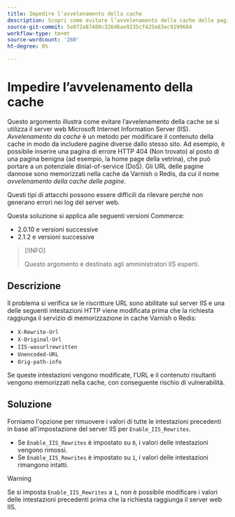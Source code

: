 ```yaml
---
title: Impedire l’avvelenamento della cache
description: Scopri come evitare l’avvelenamento della cache delle pagine per la tua vetrina Commerce.
source-git-commit: 5e072a87480c326d6ae9235cf425e63ec9199684
workflow-type: tm+mt
source-wordcount: '260'
ht-degree: 0%

---
```



# Impedire l’avvelenamento della cache

Questo argomento illustra come evitare l’avvelenamento della cache se si utilizza il server web Microsoft Internet Information Server (IIS). _Avvelenamento da cache_ è un metodo per modificare il contenuto della cache in modo da includere pagine diverse dallo stesso sito. Ad esempio, è possibile inserire una pagina di errore HTTP 404 (Non trovato) al posto di una pagina benigna (ad esempio, la home page della vetrina), che può portare a un potenziale dinial-of-service (DoS). Gli URL delle pagine dannose sono memorizzati nella cache da Varnish o Redis, da cui il nome _avvelenamento della cache delle pagine_.

Questi tipi di attacchi possono essere difficili da rilevare perché non generano errori nei log del server web.

Questa soluzione si applica alle seguenti versioni Commerce:

- 2.0.10 e versioni successive
- 2.1.2 e versioni successive

>[!INFO]
>
>Questo argomento è destinato agli amministratori IIS esperti.

## Descrizione

Il problema si verifica se le riscritture URL sono abilitate sul server IIS e una delle seguenti intestazioni HTTP viene modificata prima che la richiesta raggiunga il servizio di memorizzazione in cache Varnish o Redis:

- `X-Rewrite-Url`
- `X-Original-Url`
- `IIS-wasurlrewritten`
- `Unencoded-URL`
- `Orig-path-info`

Se queste intestazioni vengono modificate, l’URL e il contenuto risultanti vengono memorizzati nella cache, con conseguente rischio di vulnerabilità.

## Soluzione

Forniamo l&#39;opzione per rimuovere i valori di tutte le intestazioni precedenti in base all&#39;impostazione del server IIS per `Enable_IIS_Rewrites`.

- Se `Enable_IIS_Rewrites` è impostato su `0`, i valori delle intestazioni vengono rimossi.
- Se `Enable_IIS_Rewrites` è impostato su `1`, i valori delle intestazioni rimangono intatti.

>[!WARNING]
>
>Se si imposta `Enable_IIS_Rewrites` a `1`, non è possibile modificare i valori delle intestazioni precedenti prima che la richiesta raggiunga il server web IIS.
